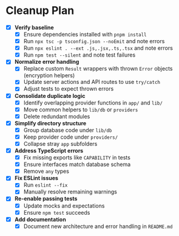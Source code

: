 # Cleanup Plan

- [x] **Verify baseline**
  - [x] Ensure dependencies installed with `pnpm install`
  - [x] Run `npx tsc -p tsconfig.json --noEmit` and note errors
  - [x] Run `npx eslint . --ext .js,.jsx,.ts,.tsx` and note errors
  - [x] Run `npm test --silent` and note test failures

- [x] **Normalize error handling**
  - [x] Replace custom `Result` wrappers with thrown `Error` objects (encryption helpers)
  - [x] Update server actions and API routes to use `try/catch`
  - [x] Adjust tests to expect thrown errors

- [x] **Consolidate duplicate logic**
  - [x] Identify overlapping provider functions in `app/` and `lib/`
  - [x] Move common helpers to `lib/db` or `providers`
  - [x] Delete redundant modules

- [x] **Simplify directory structure**
  - [x] Group database code under `lib/db`
  - [x] Keep provider code under `providers/`
  - [x] Collapse stray `app` subfolders

- [x] **Address TypeScript errors**
  - [x] Fix missing exports like `CAPABILITY` in tests
  - [x] Ensure interfaces match database schema
  - [x] Remove `any` types

- [x] **Fix ESLint issues**
  - [x] Run `eslint --fix`
  - [x] Manually resolve remaining warnings

- [x] **Re-enable passing tests**
  - [x] Update mocks and expectations
  - [x] Ensure `npm test` succeeds

- [x] **Add documentation**
  - [x] Document new architecture and error handling in `README.md`
